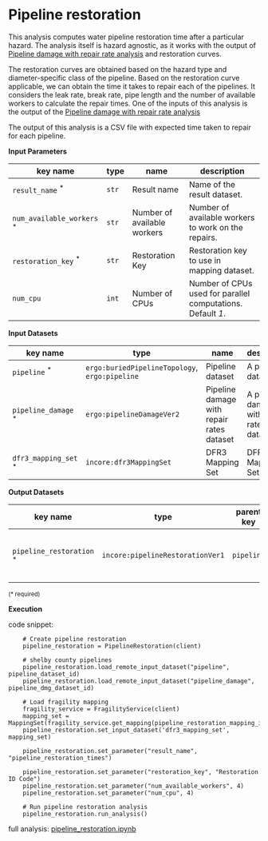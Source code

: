 # Pipeline restoration

This analysis computes water pipeline restoration time after a particular hazard. The analysis itself is hazard agnostic, as it works
with the output of [Pipeline damage with repair rate analysis](pipeline_dmg_w_repair_rate.md) and restoration curves.

The restoration curves are obtained based on the hazard type and diameter-specific class of the pipeline. 
Based on the restoration curve applicable, we can obtain the time it takes to repair each of the pipelines. It considers
the leak rate, break rate, pipe length and the number of available workers to calculate the repair times. One of the inputs of
this analysis is the output of the [Pipeline damage with repair rate analysis](pipeline_dmg_w_repair_rate.md)

The output of this analysis is a CSV file with expected time taken to repair for each pipeline.
    
**Input Parameters**

key name | type | name | description
--- | --- | --- | ---
`result_name` <sup>*</sup> | `str` | Result name | Name of the result dataset.
`num_available_workers` <sup>*</sup> | `str` | Number of available workers | Number of available workers to work on the repairs.
`restoration_key` <sup>*</sup> | `str` | Restoration Key | Restoration key to use in mapping dataset.
`num_cpu` | `int` | Number of CPUs | Number of CPUs used for parallel computations.<br>Default *1*.

**Input Datasets**

key name | type | name | description
--- | --- | --- | ---
`pipeline` <sup>*</sup> | `ergo:buriedPipelineTopology`, <br>`ergo:pipeline` | Pipeline  dataset | A pipeline dataset.
`pipeline_damage` <sup>*</sup> | `ergo:pipelineDamageVer2` | Pipeline damage with repair rates dataset | A pipeline damage with repair rates dataset.
`dfr3_mapping_set` <sup>*</sup> | `incore:dfr3MappingSet` | DFR3 Mapping Set | DFR3 Mapping Set.

**Output Datasets**

key name | type | parent key | name | description
--- | --- | --- | --- | ---
`pipeline_restoration` <sup>*</sup> | `incore:pipelineRestorationVer1` | `pipeline` | Results | Repair time for each pipeline<br>(format: CSV).

<small>(* required)</small>

**Execution** 

code snippet:

```
    # Create pipeline restoration
    pipeline_restoration = PipelineRestoration(client)

    # shelby county pipelines
    pipeline_restoration.load_remote_input_dataset("pipeline", pipeline_dataset_id)
    pipeline_restoration.load_remote_input_dataset("pipeline_damage", pipeline_dmg_dataset_id)

    # Load fragility mapping
    fragility_service = FragilityService(client)
    mapping_set = MappingSet(fragility_service.get_mapping(pipeline_restoration_mapping_id))
    pipeline_restoration.set_input_dataset('dfr3_mapping_set', mapping_set)

    pipeline_restoration.set_parameter("result_name", "pipeline_restoration_times")

    pipeline_restoration.set_parameter("restoration_key", "Restoration ID Code")
    pipeline_restoration.set_parameter("num_available_workers", 4)
    pipeline_restoration.set_parameter("num_cpu", 4)

    # Run pipeline restoration analysis
    pipeline_restoration.run_analysis()
```

full analysis: [pipeline_restoration.ipynb](https://github.com/IN-CORE/incore-docs/blob/master/notebooks/pipeline_restoration.ipynb)
